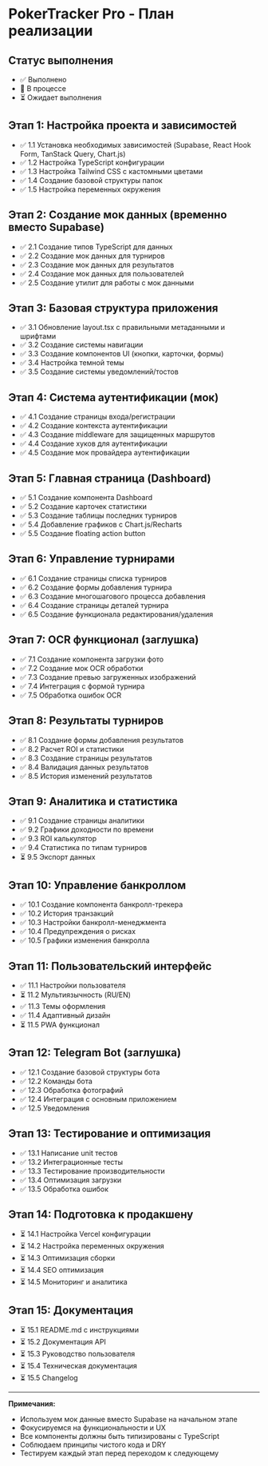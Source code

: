 # PokerTracker Pro - План реализации

## Статус выполнения
- ✅ Выполнено
- 🔄 В процессе  
- ⏳ Ожидает выполнения

## Этап 1: Настройка проекта и зависимостей
- ✅ 1.1 Установка необходимых зависимостей (Supabase, React Hook Form, TanStack Query, Chart.js)
- ✅ 1.2 Настройка TypeScript конфигурации
- ✅ 1.3 Настройка Tailwind CSS с кастомными цветами
- ✅ 1.4 Создание базовой структуры папок
- ✅ 1.5 Настройка переменных окружения

## Этап 2: Создание мок данных (временно вместо Supabase)
- ✅ 2.1 Создание типов TypeScript для данных
- ✅ 2.2 Создание мок данных для турниров
- ✅ 2.3 Создание мок данных для результатов
- ✅ 2.4 Создание мок данных для пользователей
- ✅ 2.5 Создание утилит для работы с мок данными

## Этап 3: Базовая структура приложения
- ✅ 3.1 Обновление layout.tsx с правильными метаданными и шрифтами
- ✅ 3.2 Создание системы навигации
- ✅ 3.3 Создание компонентов UI (кнопки, карточки, формы)
- ✅ 3.4 Настройка темной темы
- ✅ 3.5 Создание системы уведомлений/тостов

## Этап 4: Система аутентификации (мок)
- ✅ 4.1 Создание страницы входа/регистрации
- ✅ 4.2 Создание контекста аутентификации
- ✅ 4.3 Создание middleware для защищенных маршрутов
- ✅ 4.4 Создание хуков для аутентификации
- ✅ 4.5 Создание мок провайдера аутентификации

## Этап 5: Главная страница (Dashboard)
- ✅ 5.1 Создание компонента Dashboard
- ✅ 5.2 Создание карточек статистики
- ✅ 5.3 Создание таблицы последних турниров
- ✅ 5.4 Добавление графиков с Chart.js/Recharts
- ✅ 5.5 Создание floating action button

## Этап 6: Управление турнирами
- ✅ 6.1 Создание страницы списка турниров
- ✅ 6.2 Создание формы добавления турнира
- ✅ 6.3 Создание многошагового процесса добавления
- ✅ 6.4 Создание страницы деталей турнира
- ✅ 6.5 Создание функционала редактирования/удаления

## Этап 7: OCR функционал (заглушка)
- ✅ 7.1 Создание компонента загрузки фото
- ✅ 7.2 Создание мок OCR обработки
- ✅ 7.3 Создание превью загруженных изображений
- ✅ 7.4 Интеграция с формой турнира
- ✅ 7.5 Обработка ошибок OCR

## Этап 8: Результаты турниров
- ✅ 8.1 Создание формы добавления результатов
- ✅ 8.2 Расчет ROI и статистики
- ✅ 8.3 Создание страницы результатов
- ✅ 8.4 Валидация данных результатов
- ✅ 8.5 История изменений результатов

## Этап 9: Аналитика и статистика
- ✅ 9.1 Создание страницы аналитики
- ✅ 9.2 Графики доходности по времени
- ✅ 9.3 ROI калькулятор
- ✅ 9.4 Статистика по типам турниров
- ⏳ 9.5 Экспорт данных

## Этап 10: Управление банкроллом
- ✅ 10.1 Создание компонента банкролл-трекера
- ✅ 10.2 История транзакций
- ✅ 10.3 Настройки банкролл-менеджмента
- ✅ 10.4 Предупреждения о рисках
- ✅ 10.5 Графики изменения банкролла

## Этап 11: Пользовательский интерфейс
- ✅ 11.1 Настройки пользователя
- ⏳ 11.2 Мультиязычность (RU/EN)
- ✅ 11.3 Темы оформления
- ✅ 11.4 Адаптивный дизайн
- ⏳ 11.5 PWA функционал

## Этап 12: Telegram Bot (заглушка)
- ✅ 12.1 Создание базовой структуры бота
- ✅ 12.2 Команды бота
- ✅ 12.3 Обработка фотографий
- ✅ 12.4 Интеграция с основным приложением
- ✅ 12.5 Уведомления

## Этап 13: Тестирование и оптимизация
- ✅ 13.1 Написание unit тестов
- ✅ 13.2 Интеграционные тесты
- ✅ 13.3 Тестирование производительности
- ✅ 13.4 Оптимизация загрузки
- ✅ 13.5 Обработка ошибок

## Этап 14: Подготовка к продакшену
- ⏳ 14.1 Настройка Vercel конфигурации
- ⏳ 14.2 Настройка переменных окружения
- ⏳ 14.3 Оптимизация сборки
- ⏳ 14.4 SEO оптимизация
- ⏳ 14.5 Мониторинг и аналитика

## Этап 15: Документация
- ⏳ 15.1 README.md с инструкциями
- ⏳ 15.2 Документация API
- ⏳ 15.3 Руководство пользователя
- ⏳ 15.4 Техническая документация
- ⏳ 15.5 Changelog

---

**Примечания:**
- Используем мок данные вместо Supabase на начальном этапе
- Фокусируемся на функциональности и UX
- Все компоненты должны быть типизированы с TypeScript
- Соблюдаем принципы чистого кода и DRY
- Тестируем каждый этап перед переходом к следующему
